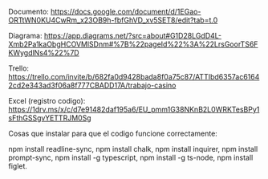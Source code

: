 Documento: https://docs.google.com/document/d/1EGao-ORTtWN0KU4CwRm_x23OB9h-fbfGhVD_xv5SET8/edit?tab=t.0

Diagrama: https://app.diagrams.net/?src=about#G1D28LGdD4L-Xmb2Pa1kaObgHCOVMlSDnm#%7B%22pageId%22%3A%22LrsGoorTS6FKWygdlNs4%22%7D

Trello: https://trello.com/invite/b/682fa0d9428bada8f0a75c87/ATTIbd6357ac61642cd2e343ad3f06a8f777CBADD17A/trabajo-casino

Excel (registro codigo): https://1drv.ms/x/c/d7e91482daf195a6/EU_pmm1G38NKnB2L0WRKTesBPy1sFthGSSgvYETTRJM0Sg


Cosas que instalar para que el codigo funcione correctamente:

npm install readline-sync, npm install chalk, npm install inquirer, npm install prompt-sync, npm install -g typescript, npm install -g ts-node, npm install figlet.
